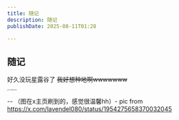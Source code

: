 ```yaml
---
title: 随记
description: 随记
publishDate: 2025-08-11T01:28

---
```


## 随记

好久没玩星露谷了 ~~我好想种地啊wwwwwww~~

<img src="https://pub-2922618b298540fba9bd5a8f8500b762.r2.dev/Gx77TsxWMAAPfkx.jpg" alt="Gx77TsxWMAAPfkx" style="zoom: 15%;" />

-- （图在x主页刷到的，感觉很温馨hh）- pic from https://x.com/lavendel080/status/1954275658370032045

